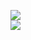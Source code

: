 [![](https://img.shields.io/badge/Made%20With-Github%20Spray-lightgrey.svg?style=for-the-badge&logo=github)](https://github.com/Annihil/github-spray#9823)  
[![](https://i.imgur.com/2DrTn0Z.gif)](https://github.com/Annihil/github-spray)